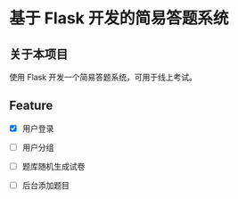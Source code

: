 # 基于 Flask 开发的简易答题系统

## 关于本项目

使用 Flask 开发一个简易答题系统，可用于线上考试。

## Feature

- [x] 用户登录
- [ ] 用户分组
- [ ] 题库随机生成试卷
- [ ] 后台添加题目

